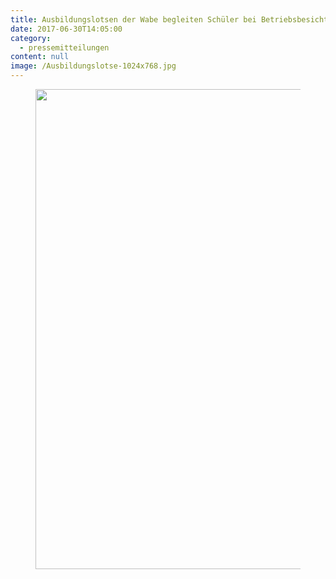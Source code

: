 ```yaml
---
title: Ausbildungslotsen der Wabe begleiten Schüler bei Betriebsbesichtigungen
date: 2017-06-30T14:05:00
category:
  - pressemitteilungen
content: null
image: /Ausbildungslotse-1024x768.jpg
---
```


<figure class="wp-block-image size-large"><img loading="lazy" width="1024" height="768" src="/Ausbildungslotse-1024x768.jpg" alt="" class="wp-image-665" srcset="/Ausbildungslotse-1024x768.jpg 1024w, /Ausbildungslotse-300x225.jpg 300w, /Ausbildungslotse-768x576.jpg 768w, /Ausbildungslotse.jpg 1386w" sizes="(max-width: 1024px) 100vw, 1024px" /></figure>
